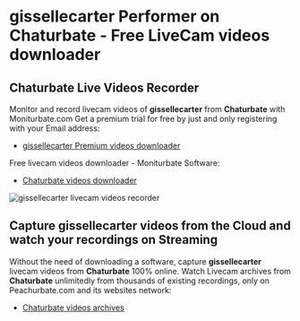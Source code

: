 # gissellecarter Performer on Chaturbate - Free LiveCam videos downloader

## Chaturbate Live Videos Recorder

Monitor and record livecam videos of **gissellecarter** from **Chaturbate** with Moniturbate.com
Get a premium trial for free by just and only registering with your Email address:
* [gissellecarter Premium videos downloader](https://moniturbate.com/request-demo-licence-key.html)

Free livecam videos downloader - Moniturbate Software:
* [Chaturbate videos downloader](https://moniturbate.com/moniturbate-download-software.html)

![gissellecarter livecam videos recorder](https://peachurnet.com/templates/moniturbate-software.png)


## Capture gissellecarter videos from the Cloud and watch your recordings on Streaming

Without the need of downloading a software, capture **gissellecarter** livecam videos from **Chaturbate** 100% online.
Watch Livecam archives from **Chaturbate** unlimitedly from thousands of existing recordings, only on Peachurbate.com and its websites network:
* [Chaturbate videos archives](https://peachurnet.com/)